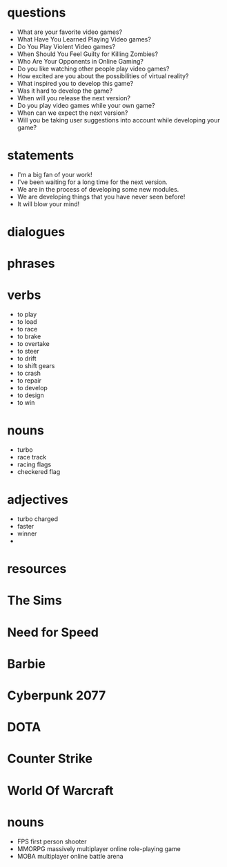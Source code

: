 # questions
- What are your favorite video games?
- What Have You Learned Playing Video games?
- Do You Play Violent Video games?
- When Should You Feel Guilty for Killing Zombies?
- Who Are Your Opponents in Online Gaming?
- Do you like watching other people play video games?
- How excited are you about the possibilities of virtual reality?
- What inspired you to develop this game?
- Was it hard to develop the game?
- When will you release the next version?
- Do you play video games while your own game?
- When can we expect the next version?
- Will you be taking user suggestions into account while developing your game?

# statements
- I'm a big fan of your work!
- I've been waiting for a long time for the next version.
- We are in the process of developing some new modules.
- We are developing things that you have never seen before!
- It will blow your mind!
# dialogues

# phrases

# verbs
- to play
- to load
- to race
- to brake
- to overtake
- to steer
- to drift
- to shift gears
- to crash
- to repair
- to develop
- to design
- to win


# nouns
- turbo
- race track
- racing flags
- checkered flag



# adjectives
- turbo charged
- faster
- winner
- 
# resources

# The Sims

# Need for Speed

# Barbie

#  Cyberpunk 2077

# DOTA

# Counter Strike

# World Of Warcraft

# nouns
- FPS first person shooter
-  MMORPG massively multiplayer online role-playing game
- MOBA multiplayer online battle arena